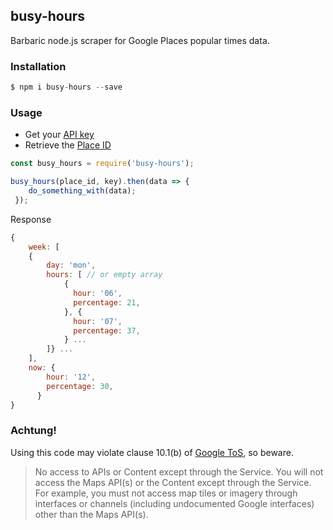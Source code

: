 ## busy-hours 
Barbaric node.js scraper for Google Places popular times data. 

### Installation
```javascript
$ npm i busy-hours --save
```
### Usage
* Get your [API key](https://developers.google.com/places/web-service/)
* Retrieve the [Place ID](https://developers.google.com/maps/documentation/javascript/examples/places-placeid-finder)

```javascript
const busy_hours = require('busy-hours');

busy_hours(place_id, key).then(data => {
    do_something_with(data); 
 });
```
Response

```javascript
{
    week: [
    {
        day: 'mon',
        hours: [ // or empty array
            { 
              hour: '06',
              percentage: 21,
            }, { 
              hour: '07',
              percentage: 37,
            } ...
        ]} ...
    ],
    now: { 
        hour: '12',
        percentage: 30,
      }
}

```



### Achtung!


Using this code may violate clause 10.1(b) of [Google ToS](https://developers.google.com/maps/terms?#section_10_1), so beware.

>No access to APIs or Content except through the Service. You will not access the Maps API(s) or the Content except through the Service. For example, you must not access map tiles or imagery through interfaces or channels (including undocumented Google interfaces) other than the Maps API(s).
>

